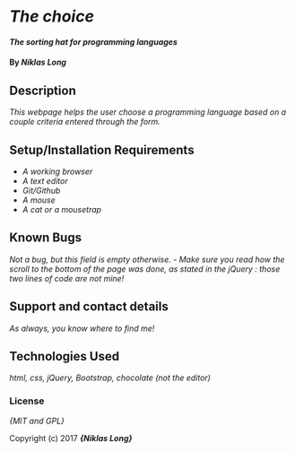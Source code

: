 # _The choice_

#### _The sorting hat for programming languages_

#### By _**Niklas Long**_

## Description

_This webpage helps the user choose a programming language based on a couple criteria entered through the form._

## Setup/Installation Requirements

* _A working browser_
* _A text editor_
* _Git/Github_
* _A mouse_
* _A cat or a mousetrap_

## Known Bugs

_Not a bug, but this field is empty otherwise. - Make sure you read how the scroll to the bottom of the page was done, as stated in the jQuery : those two lines of code are not mine!_

## Support and contact details

_As always, you know where to find me!_

## Technologies Used

_html, css, jQuery, Bootstrap, chocolate (not the editor)_

### License

*{MIT and GPL}*

Copyright (c) 2017 **_{Niklas Long}_**
